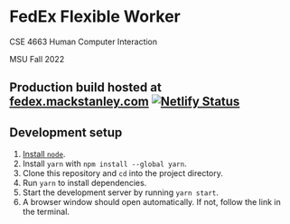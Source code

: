 # FedEx Flexible Worker

CSE 4663 Human Computer Interaction

MSU Fall 2022

## Production build hosted at [fedex.mackstanley.com](https://fedex.mackstanley.com) [![Netlify Status](https://api.netlify.com/api/v1/badges/91ada006-fd7e-4efd-a0ac-3f8a9ea91e9f/deploy-status)](https://app.netlify.com/sites/fedex-flexible-worker/deploys)

## Development setup

1. [Install `node`](https://nodejs.org/en/download/).
2. Install `yarn` with `npm install --global yarn`.
3. Clone this repository and `cd` into the project directory.
4. Run `yarn` to install dependencies.
5. Start the development server by running `yarn start`.
6. A browser window should open automatically. If not, follow the link in the terminal.
